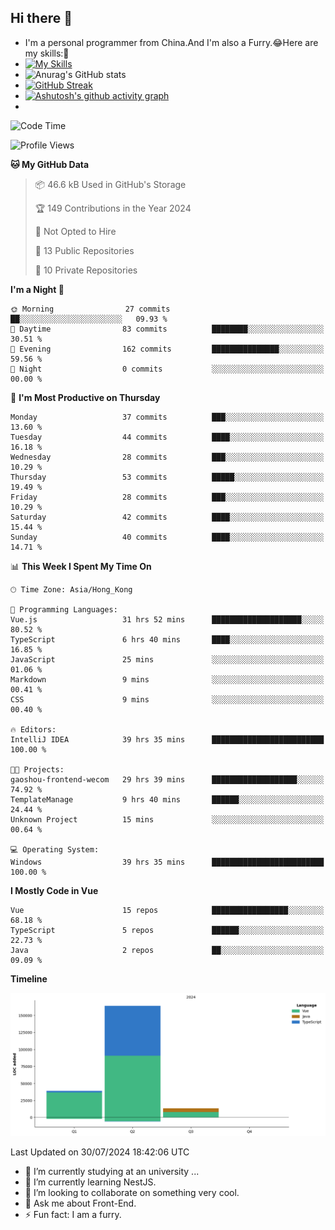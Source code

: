## Hi there 👋
- I'm a personal programmer from China.And I'm also a Furry.😂Here are my skills:🤔
- [![My Skills](https://skillicons.dev/icons?i=js,html,css,vue,typescript,java,golang)](https://skillicons.dev)
- ![Anurag's GitHub stats](https://github-readme-stats.vercel.app/api?username=FluffyChi-Xing&count_private=true&show_icons=true&theme=radical)
- [![GitHub Streak](https://streak-stats.demolab.com/?user=FluffyChi-Xing)](https://git.io/streak-stats)
- [![Ashutosh's github activity graph](https://github-readme-activity-graph.vercel.app/graph?username=FluffyChi-Xing&theme=github-compact)](https://github.com/ashutosh00710/github-readme-activity-graph)
- <!--START_SECTION:waka-->
![Code Time](http://img.shields.io/badge/Code%20Time-154%20hrs%2042%20mins-blue)

![Profile Views](http://img.shields.io/badge/Profile%20Views-0-blue)

**🐱 My GitHub Data** 

> 📦 46.6 kB Used in GitHub's Storage 
 > 
> 🏆 149 Contributions in the Year 2024
 > 
> 🚫 Not Opted to Hire
 > 
> 📜 13 Public Repositories 
 > 
> 🔑 10 Private Repositories 
 > 
**I'm a Night 🦉** 

```text
🌞 Morning                27 commits          ██░░░░░░░░░░░░░░░░░░░░░░░   09.93 % 
🌆 Daytime                83 commits          ████████░░░░░░░░░░░░░░░░░   30.51 % 
🌃 Evening                162 commits         ███████████████░░░░░░░░░░   59.56 % 
🌙 Night                  0 commits           ░░░░░░░░░░░░░░░░░░░░░░░░░   00.00 % 
```
📅 **I'm Most Productive on Thursday** 

```text
Monday                   37 commits          ███░░░░░░░░░░░░░░░░░░░░░░   13.60 % 
Tuesday                  44 commits          ████░░░░░░░░░░░░░░░░░░░░░   16.18 % 
Wednesday                28 commits          ███░░░░░░░░░░░░░░░░░░░░░░   10.29 % 
Thursday                 53 commits          █████░░░░░░░░░░░░░░░░░░░░   19.49 % 
Friday                   28 commits          ███░░░░░░░░░░░░░░░░░░░░░░   10.29 % 
Saturday                 42 commits          ████░░░░░░░░░░░░░░░░░░░░░   15.44 % 
Sunday                   40 commits          ████░░░░░░░░░░░░░░░░░░░░░   14.71 % 
```


📊 **This Week I Spent My Time On** 

```text
🕑︎ Time Zone: Asia/Hong_Kong

💬 Programming Languages: 
Vue.js                   31 hrs 52 mins      ████████████████████░░░░░   80.52 % 
TypeScript               6 hrs 40 mins       ████░░░░░░░░░░░░░░░░░░░░░   16.85 % 
JavaScript               25 mins             ░░░░░░░░░░░░░░░░░░░░░░░░░   01.06 % 
Markdown                 9 mins              ░░░░░░░░░░░░░░░░░░░░░░░░░   00.41 % 
CSS                      9 mins              ░░░░░░░░░░░░░░░░░░░░░░░░░   00.40 % 

🔥 Editors: 
IntelliJ IDEA            39 hrs 35 mins      █████████████████████████   100.00 % 

🐱‍💻 Projects: 
gaoshou-frontend-wecom   29 hrs 39 mins      ███████████████████░░░░░░   74.92 % 
TemplateManage           9 hrs 40 mins       ██████░░░░░░░░░░░░░░░░░░░   24.44 % 
Unknown Project          15 mins             ░░░░░░░░░░░░░░░░░░░░░░░░░   00.64 % 

💻 Operating System: 
Windows                  39 hrs 35 mins      █████████████████████████   100.00 % 
```

**I Mostly Code in Vue** 

```text
Vue                      15 repos            █████████████████░░░░░░░░   68.18 % 
TypeScript               5 repos             ██████░░░░░░░░░░░░░░░░░░░   22.73 % 
Java                     2 repos             ██░░░░░░░░░░░░░░░░░░░░░░░   09.09 % 
```



**Timeline**

![Lines of Code chart](https://raw.githubusercontent.com/FluffyChi-Xing/FluffyChi-Xing/main/assets/bar_graph.png)


 Last Updated on 30/07/2024 18:42:06 UTC
<!--END_SECTION:waka-->
- 🔭 I’m currently studying at an university ...
- 🌱 I’m currently learning NestJS.
- 👯 I’m looking to collaborate on something very cool.
- 💬 Ask me about Front-End.
- ⚡ Fun fact: I am a furry.
